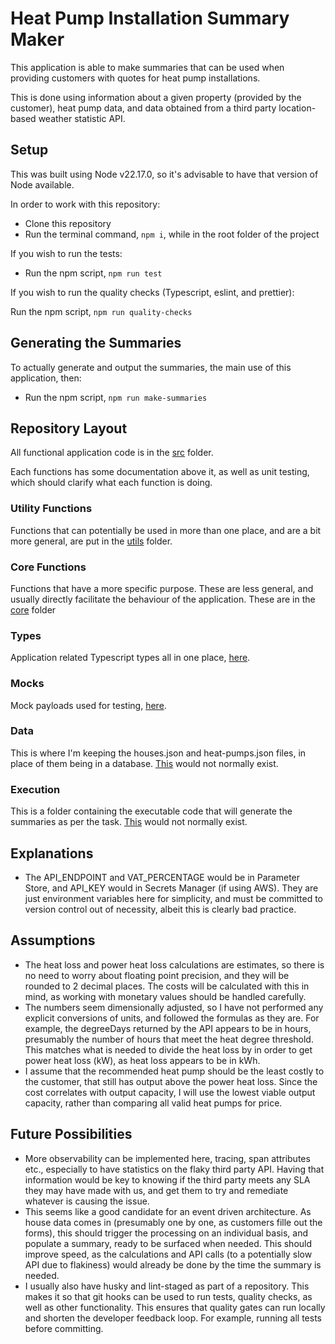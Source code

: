 # Heat Pump Installation Summary Maker

This application is able to make summaries that can be used when providing customers with quotes for heat pump installations.

This is done using information about a given property (provided by the customer), heat pump data, and data obtained from a third party location-based weather statistic API.

## Setup

This was built using Node v22.17.0, so it's advisable to have that version of Node available.

In order to work with this repository:

- Clone this repository
- Run the terminal command, `npm i`, while in the root folder of the project

If you wish to run the tests:

- Run the npm script, `npm run test`

If you wish to run the quality checks (Typescript, eslint, and prettier):

Run the npm script, `npm run quality-checks`

## Generating the Summaries

To actually generate and output the summaries, the main use of this application, then:

- Run the npm script, `npm run make-summaries`

## Repository Layout

All functional application code is in the [src](./src) folder.

Each functions has some documentation above it, as well as unit testing, which should clarify what each function is doing.

### Utility Functions

Functions that can potentially be used in more than one place, and are a bit more general, are put in the [utils](src/utils) folder.

### Core Functions

Functions that have a more specific purpose. These are less general, and usually directly facilitate the behaviour of the application. These are in the [core](src/core) folder

### Types

Application related Typescript types all in one place, [here](src/types).

### Mocks

Mock payloads used for testing, [here](src/_mocks).

### Data

This is where I'm keeping the houses.json and heat-pumps.json files, in place of them being in a database. [This](src/data) would not normally exist.

### Execution

This is a folder containing the executable code that will generate the summaries as per the task. [This](src/execution) would not normally exist.

## Explanations

- The API_ENDPOINT and VAT_PERCENTAGE would be in Parameter Store, and API_KEY would in Secrets Manager (if using AWS). They are just environment variables here for simplicity, and must be committed to version control out of necessity, albeit this is clearly bad practice.

## Assumptions

- The heat loss and power heat loss calculations are estimates, so there is no need to worry about floating point precision, and they will be rounded to 2 decimal places. The costs will be calculated with this in mind, as working with monetary values should be handled carefully.
- The numbers seem dimensionally adjusted, so I have not performed any explicit conversions of units, and followed the formulas as they are. For example, the degreeDays returned by the API appears to be in hours, presumably the number of hours that meet the heat degree threshold. This matches what is needed to divide the heat loss by in order to get power heat loss (kW), as heat loss appears to be in kWh.
- I assume that the recommended heat pump should be the least costly to the customer, that still has output above the power heat loss. Since the cost correlates with output capacity, I will use the lowest viable output capacity, rather than comparing all valid heat pumps for price.

## Future Possibilities

- More observability can be implemented here, tracing, span attributes etc., especially to have statistics on the flaky third party API. Having that information would be key to knowing if the third party meets any SLA they may have made with us, and get them to try and remediate whatever is causing the issue.
- This seems like a good candidate for an event driven architecture. As house data comes in (presumably one by one, as customers fille out the forms), this should trigger the processing on an individual basis, and populate a summary, ready to be surfaced when needed. This should improve speed, as the calculations and API calls (to a potentially slow API due to flakiness) would already be done by the time the summary is needed.
- I usually also have husky and lint-staged as part of a repository. This makes it so that git hooks can be used to run tests, quality checks, as well as other functionality. This ensures that quality gates can run locally and shorten the developer feedback loop. For example, running all tests before committing.

